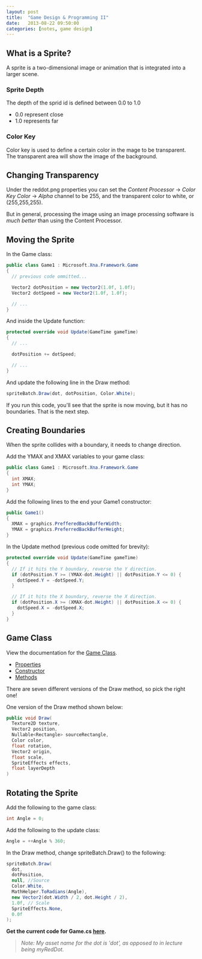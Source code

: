 ```yaml
---
layout: post
title:  "Game Design & Programming II"
date:   2013-08-22 09:50:00
categories: [notes, game design]
---
```


## What is a Sprite?

A sprite is a two-dimensional image or animation that is integrated into a larger scene.

### Sprite Depth

The depth of the sprid id is defined between 0.0 to 1.0

* 0.0 represent close
* 1.0 represents far

### Color Key

Color key is used to define a certain color in the mage to be transparent. The transparent area will show the image of the background.

## Changing Transparency

Under the reddot.png properties you can set the _Content Processor_ -> _Color Key Color_ -> _Alpha_ channel to be 255, and the transparent color to white, or (255,255,255).

But in general, processing the image using an image processing software is _much better_ than using the Content Processor.

## Moving the Sprite

In the Game class:

```c#
public class Game1 : Microsoft.Xna.Framework.Game
{
  // previous code ommitted...

  Vector2 dotPosition = new Vector2(1.0f, 1.0f);
  Vector2 dotSpeed = new Vector2(1.0f, 1.0f);

  // ...
}
```

And inside the Update function:

```c#
protected override void Update(GameTime gameTime)
{
  // ...

  dotPosition += dotSpeed;

  // ...
}
```

And update the following line in the Draw method:

```c#
spriteBatch.Draw(dot, dotPosition, Color.White);
```

If you run this code, you'll see that the sprite is now moving, but it has no boundaries. That is the next step.

## Creating Boundaries

When the sprite collides with a boundary, it needs to change direction.

Add the YMAX and XMAX variables to your game class:

```c#
public class Game1 : Microsoft.Xna.Framework.Game
{
  int XMAX;
  int YMAX;
}
```

Add the following lines to the end your Game1 constructor:

```c#
public Game1()
{
  XMAX = graphics.PrefferedBackBufferWidth;
  YMAX = graphics.PreferredBackBufferHeight;
}
```

In the Update method (previous code omitted for brevity):

```c#
protected override void Update(GameTime gameTime)
{
  // If it hits the Y boundary, reverse the Y direction.
  if (dotPosition.Y >= (YMAX-dot.Height) || dotPosition.Y <= 0) {
    dotSpeed.Y = -dotSpeed.Y;
  }

  // If it hits the X boundary, reverse the X direction.
  if (dotPosition.X >= (XMAX-dot.Height) || dotPosition.X <= 0) {
    dotSpeed.X = -dotSpeed.X;
  }
}
```

## Game Class

View the documentation for the [Game Class](http://msdn.microsoft.com/en-us/library/microsoft.xna.framework.game.aspx).

* [Properties](http://msdn.microsoft.com/en-us/library/microsoft.xna.framework.game_properties.aspx)
* [Constructor](http://msdn.microsoft.com/en-us/library/microsoft.xna.framework.game.game.aspx)
* [Methods](http://msdn.microsoft.com/en-us/library/microsoft.xna.framework.game_methods.aspx)

There are seven different versions of the Draw method, so pick the right one!

One version of the Draw method shown below:

```c#
public void Draw(
  Texture2D texture,
  Vector2 position,
  Nullable<Rectangle> sourceRectangle,
  Color color,
  float rotation,
  Vector2 origin,
  float scale,
  SpriteEffects effects,
  float layerDepth
)
```

## Rotating the Sprite

Add the following to the game class:

```c#
int Angle = 0;
```

Add the following to the update class:

```c#
Angle = ++Angle % 360;
```

In the Draw method, change spriteBatch.Draw() to the following:

```c#
spriteBatch.Draw(
  dot,
  dotPosition,
  null, //Source
  Color.White,
  MathHelper.ToRadians(Angle),
  new Vector2(dot.Width / 2, dot.Height / 2),
  1.0f, // Scale
  SpriteEffects.None,
  0.0f
);
```


__Get the current code for Game.cs [here](/src/20130822_Game.cs).__ 
> _Note: My asset name for the dot is 'dot', as opposed to in lecture being myRedDot._